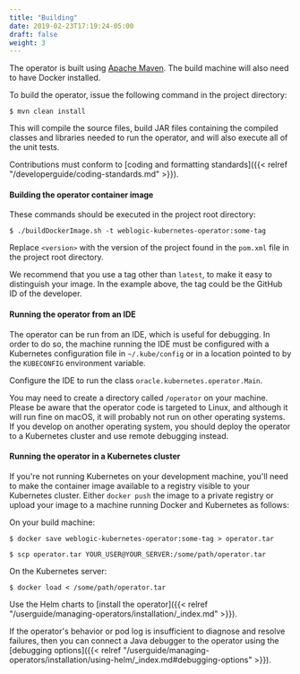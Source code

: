 ```yaml
---
title: "Building"
date: 2019-02-23T17:19:24-05:00
draft: false
weight: 3
---
```



The operator is built using [Apache Maven](http://maven.apache.org).  The build machine will also need to have Docker installed.

To build the operator, issue the following command in the project directory:

```shell
$ mvn clean install
```

This will compile the source files, build JAR files containing the compiled classes and libraries needed to run the operator, and will also execute all of the unit tests.

Contributions must conform to [coding and formatting standards]({{< relref "/developerguide/coding-standards.md" >}}).

#### Building the operator container image

These commands should be executed in the project root directory:

```shell
$ ./buildDockerImage.sh -t weblogic-kubernetes-operator:some-tag
```

Replace `<version>` with the version of the project found in the `pom.xml` file in the project root directory.

We recommend that you use a tag other than `latest`, to make it easy to distinguish your image.  In the example above, the tag could be the GitHub ID of the developer.

#### Running the operator from an IDE

The operator can be run from an IDE, which is useful for debugging.  In order to do so, the machine running the IDE must be configured with a Kubernetes configuration file in `~/.kube/config` or in a location pointed to by the `KUBECONFIG` environment variable.

Configure the IDE to run the class `oracle.kubernetes.operator.Main`.

You may need to create a directory called `/operator` on your machine.  Please be aware that the operator code is targeted to Linux, and although it will run fine on macOS, it will probably not run on other operating systems.  If you develop on another operating system, you should deploy the operator to a Kubernetes cluster and use remote debugging instead.

#### Running the operator in a Kubernetes cluster

If you're not running Kubernetes on your development machine, you'll need to make the container image available to a registry visible to your Kubernetes cluster.  Either `docker push` the image to a private registry or upload your image to a machine running Docker and Kubernetes as follows:

On your build machine:
```shell
$ docker save weblogic-kubernetes-operator:some-tag > operator.tar
```
```shell
$ scp operator.tar YOUR_USER@YOUR_SERVER:/some/path/operator.tar
```

On the Kubernetes server:
```shell
$ docker load < /some/path/operator.tar
```

Use the Helm charts to [install the operator]({{< relref "/userguide/managing-operators/installation/_index.md" >}}).

If the operator's behavior or pod log is insufficient to diagnose and resolve failures, then you can connect a Java debugger to the operator using the [debugging options]({{< relref "/userguide/managing-operators/installation/using-helm/_index.md#debugging-options" >}}).
